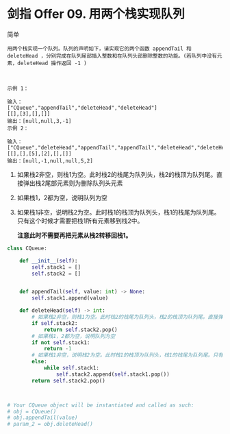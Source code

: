 # 剑指 Offer 09. 用两个栈实现队列

简单

```
用两个栈实现一个队列。队列的声明如下，请实现它的两个函数 appendTail 和 deleteHead ，分别完成在队列尾部插入整数和在队列头部删除整数的功能。(若队列中没有元素，deleteHead 操作返回 -1 )

 

示例 1：

输入：
["CQueue","appendTail","deleteHead","deleteHead"]
[[],[3],[],[]]
输出：[null,null,3,-1]
示例 2：

输入：
["CQueue","deleteHead","appendTail","appendTail","deleteHead","deleteHead"]
[[],[],[5],[2],[],[]]
输出：[null,-1,null,null,5,2]
```

1. 如果栈2非空，则栈1为空。此时栈2的栈尾为队列头，栈2的栈顶为队列尾。直接弹出栈2尾部元素则为删除队列头元素

2. 如果栈1，2都为空，说明队列为空

3. 如果栈1非空，说明栈2为空。此时栈1的栈顶为队列头，栈1的栈尾为队列尾。只有这个时候才需要把栈1所有元素移到栈2中。

   **注意此时不需要再把元素从栈2转移回栈1。**

```python
class CQueue:

    def __init__(self):
        self.stack1 = []
        self.stack2 = []


    def appendTail(self, value: int) -> None:
        self.stack1.append(value)

    def deleteHead(self) -> int:
        # 如果栈2非空，则栈1为空。此时栈2的栈尾为队列头，栈2的栈顶为队列尾。直接弹出栈2尾部元素则为删除队列头元素
        if self.stack2: 
            return self.stack2.pop()
        # 如果栈1，2都为空，说明队列为空
        if not self.stack1:
            return -1
        # 如果栈1非空，说明栈2为空。此时栈1的栈顶为队列头，栈1的栈尾为队列尾。只有这个时候才需要把栈1所有元素移到栈2中。注意此时不需要再转移回来。
        else:
            while self.stack1:
                self.stack2.append(self.stack1.pop())
        return self.stack2.pop()



# Your CQueue object will be instantiated and called as such:
# obj = CQueue()
# obj.appendTail(value)
# param_2 = obj.deleteHead()
```

